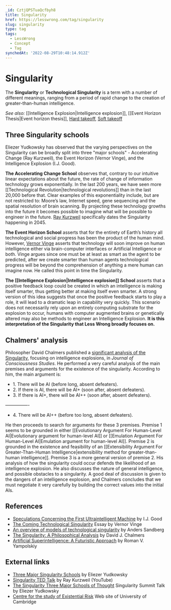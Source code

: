 ```yaml
---
_id: CztjQPSTuaQcfbyh8
title: Singularity
href: https://lesswrong.com/tag/singularity
slug: singularity
type: tag
tags:
  - LessWrong
  - Concept
  - Tag
synchedAt: '2022-08-29T10:48:14.912Z'
---
```

# Singularity

The **Singularity** or **Technological Singularity** is a term with a number of different meanings, ranging from a period of rapid change to the creation of greater-than-human intelligence.

*See also:* [[Intelligence Explosion|Intelligence explosion]], [[Event Horizon Thesis|Event horizon thesis]], [Hard takeoff](https://wiki.lesswrong.com/wiki/Hard_takeoff), [Soft takeoff](https://wiki.lesswrong.com/wiki/Soft_takeoff)

## Three Singularity schools

Eliezer Yudkowsky has observed that the varying perspectives on the Singularity can be broadly split into three "major schools" - Accelerating Change (Ray Kurzweil), the Event Horizon (Vernor Vinge), and the Intelligence Explosion (I.J. Good).

**The Accelerating Change School** observes that, contrary to our intuitive linear expectations about the future, the rate of change of information technology grows exponentially. In the last 200 years, we have seen more [[Technological Revolution|technological revolutions]] than in the last 20,000 before that. Clear examples of this exponentiality include, but are not restricted to: Moore’s law, Internet speed, gene sequencing and the spatial resolution of brain scanning. By projecting these technology growths into the future it becomes possible to imagine what will be possible to engineer in the future. [Ray Kurzweil](https://en.wikipedia.org/wiki/Ray_Kurzweil) specifically dates the Singularity happening in 2045.

**The Event Horizon School** asserts that for the entirety of Earth’s history all technological and social progress has been the product of the human mind. However, [Vernor Vinge](https://en.wikipedia.org/wiki/Vernor_Vinge) asserts that technology will soon improve on human intelligence either via brain-computer interfaces or Artificial Intelligence or both. Vinge argues since one must be at least as smart as the agent to be predicted, after we create smarter than human agents technological progress will be beyond the comprehension of anything a mere human can imagine now. He called this point in time the Singularity.

**The** **[[Intelligence Explosion|Intelligence explosion]]** **School** asserts that a positive feedback loop could be created in which an intelligence is making itself smarter, thus getting better at making itself even smarter. A strong version of this idea suggests that once the positive feedback starts to play a role, it will lead to a dramatic leap in capability very quickly. This scenario does not necessarily rely upon an entirely computing substrate for the explosion to occur, humans with computer augmented brains or genetically altered may also be methods to engineer an Intelligence Explosion. **It is this interpretation of the Singularity that Less Wrong broadly focuses on.**

## Chalmers' analysis

Philosopher David Chalmers published a [significant analysis of the Singularity](http://consc.net/papers/singularity.pdf), focusing on intelligence explosions, in *Journal of Consciousness Studies*. He performed a very careful analysis of the main premises and arguments for the existence of the singularity. According to him, the main argument is:

- 1\. There will be AI (before long, absent defeaters).
- 2\. If there is AI, there will be AI+ (soon after, absent defeaters).
- 3\. If there is AI+, there will be AI++ (soon after, absent defeaters).

—————-

- 4\. There will be AI++ (before too long, absent defeaters).

He then proceeds to search for arguments for these 3 premises. Premise 1 seems to be grounded in either [[Evolutionary Argument For Human-Level AI|Evolutionary argument for human-level AI]] or [[Emulation Argument For Human-Level AI|Emulation argument for human-level AI]]. Premise 2 is grounded in the existence and feasibility of an [[Extensibility Argument For Greater-Than-Human Intelligence|extensibility method for greater-than-human intelligence]]. Premise 3 is a more general version of premise 2. His analysis of how the singularity could occur defends the likelihood of an intelligence explosion. He also discusses the nature of general intelligence, and possible obstacles to a singularity. A good deal of discussion is given to the dangers of an intelligence explosion, and Chalmers concludes that we must negotiate it very carefully by building the correct values into the initial AIs.

## References

- [Speculations Concerning the First Ultraintelligent Machine](http://www.stat.vt.edu/tech_reports/2005/GoodTechReport.pdf) by I.J. Good
- [The Coming Technological Singularity](http://www-rohan.sdsu.edu/faculty/vinge/misc/singularity.html) Essay by Vernor Vinge
- [An overview of models of technological singularity](http://web.archive.org/web/20110716035716/http://agi-conf.org/2010/wp-content/uploads/2009/06/agi10singmodels2.pdf) by Anders Sandberg
- [The Singularity: A Philosophical Analysis](http://consc.net/papers/singularity.pdf) by David J. Chalmers
- [Artificial Superintelligence: A Futuristic Approach](http://www.kurzweilai.net/artificial-superintelligence-a-futuristic-approach) by Roman V. Yampolskiy

## External links

- [Three Major Singularity Schools](http://yudkowsky.net/singularity/schools) by Eliezer Yudkowsky
- [Singularity TED Talk](http://www.youtube.com/watch?v=IfbOyw3CT6A) by Ray Kurzweil (YouTube)
- [The Singularity Three Major Schools of Thought](http://www.youtube.com/watch?v=mDhdt58ySJA) Singularity Summit Talk by Eliezer Yudkowsky
- [Centre for the study of Existential Risk](http://cser.org/resources.html) Web site of University of Cambridge